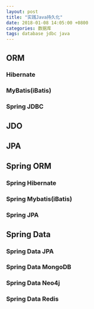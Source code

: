 ```yaml
---
layout: post
title: "实践Java持久化"
date: 2018-01-08 14:05:00 +0800
categories: 数据库
tags: database jdbc java
---
```


## ORM

### Hibernate

### MyBatis(iBatis)

### Spring JDBC

## JDO

## JPA

## Spring ORM

### Spring Hibernate

### Spring Mybatis(iBatis)

### Spring JPA

## Spring Data

### Spring Data JPA

### Spring Data MongoDB

### Spring Data Neo4j

### Spring Data Redis